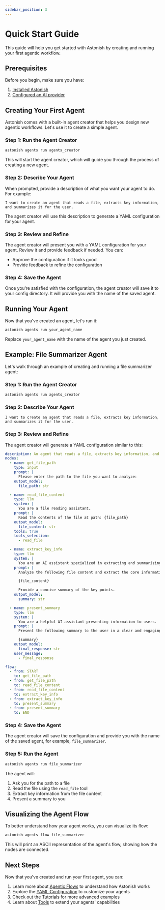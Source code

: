 ```yaml
---
sidebar_position: 3
---
```


# Quick Start Guide

This guide will help you get started with Astonish by creating and running your first agentic workflow.

## Prerequisites

Before you begin, make sure you have:

1. [Installed Astonish](/docs/getting-started/installation)
2. [Configured an AI provider](/docs/getting-started/configuration)

## Creating Your First Agent

Astonish comes with a built-in agent creator that helps you design new agentic workflows. Let's use it to create a simple agent.

### Step 1: Run the Agent Creator

```bash
astonish agents run agents_creator
```

This will start the agent creator, which will guide you through the process of creating a new agent.

### Step 2: Describe Your Agent

When prompted, provide a description of what you want your agent to do. For example:

```
I want to create an agent that reads a file, extracts key information, and summarizes it for the user.
```

The agent creator will use this description to generate a YAML configuration for your agent.

### Step 3: Review and Refine

The agent creator will present you with a YAML configuration for your agent. Review it and provide feedback if needed. You can:

- Approve the configuration if it looks good
- Provide feedback to refine the configuration

### Step 4: Save the Agent

Once you're satisfied with the configuration, the agent creator will save it to your config directory. It will provide you with the name of the saved agent.

## Running Your Agent

Now that you've created an agent, let's run it:

```bash
astonish agents run your_agent_name
```

Replace `your_agent_name` with the name of the agent you just created.

## Example: File Summarizer Agent

Let's walk through an example of creating and running a file summarizer agent:

### Step 1: Run the Agent Creator

```bash
astonish agents run agents_creator
```

### Step 2: Describe Your Agent

```
I want to create an agent that reads a file, extracts key information, and summarizes it for the user.
```

### Step 3: Review and Refine

The agent creator will generate a YAML configuration similar to this:

```yaml
description: An agent that reads a file, extracts key information, and summarizes it for the user
nodes:
  - name: get_file_path
    type: input
    prompt: |
      Please enter the path to the file you want to analyze:
    output_model:
      file_path: str

  - name: read_file_content
    type: llm
    system: |
      You are a file reading assistant.
    prompt: |
      Read the contents of the file at path: {file_path}
    output_model:
      file_content: str
    tools: true
    tools_selection:
      - read_file

  - name: extract_key_info
    type: llm
    system: |
      You are an AI assistant specialized in extracting and summarizing key information from text.
    prompt: |
      Analyze the following file content and extract the core information:

      {file_content}

      Provide a concise summary of the key points.
    output_model:
      summary: str

  - name: present_summary
    type: llm
    system: |
      You are a helpful AI assistant presenting information to users.
    prompt: |
      Present the following summary to the user in a clear and engaging manner:

      {summary}
    output_model:
      final_response: str
    user_message:
      - final_response

flow:
  - from: START
    to: get_file_path
  - from: get_file_path
    to: read_file_content
  - from: read_file_content
    to: extract_key_info
  - from: extract_key_info
    to: present_summary
  - from: present_summary
    to: END
```

### Step 4: Save the Agent

The agent creator will save the configuration and provide you with the name of the saved agent, for example, `file_summarizer`.

### Step 5: Run the Agent

```bash
astonish agents run file_summarizer
```

The agent will:
1. Ask you for the path to a file
2. Read the file using the `read_file` tool
3. Extract key information from the file content
4. Present a summary to you

## Visualizing the Agent Flow

To better understand how your agent works, you can visualize its flow:

```bash
astonish agents flow file_summarizer
```

This will print an ASCII representation of the agent's flow, showing how the nodes are connected.

## Next Steps

Now that you've created and run your first agent, you can:

1. Learn more about [Agentic Flows](/docs/concepts/agentic-flows) to understand how Astonish works
2. Explore the [YAML Configuration](/docs/concepts/yaml-configuration) to customize your agents
3. Check out the [Tutorials](/docs/tutorials/creating-agents) for more advanced examples
4. Learn about [Tools](/docs/concepts/tools) to extend your agents' capabilities
